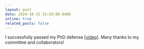 ```yaml
---
layout: post
date: 2024-10-31 15:59:00-0400
inline: true
related_posts: false
---
```


I successfully passed my PhD defense [[video]](https://www.youtube.com/watch?v=s-8__iF1-bk). Many thanks to my committee and collaborators!

